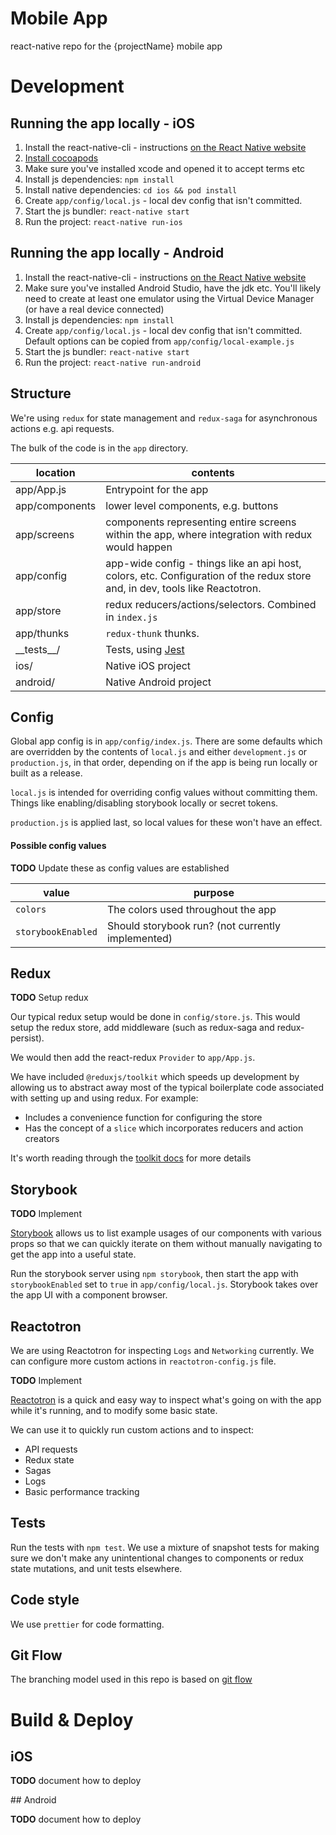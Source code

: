# Mobile App

react-native repo for the {projectName} mobile app

# Development

## Running the app locally - iOS

1. Install the react-native-cli - instructions [on the React Native website](https://facebook.github.io/react-native/docs/getting-started)
2. [Install cocoapods](https://guides.cocoapods.org/using/getting-started.html)
3. Make sure you've installed xcode and opened it to accept terms etc
4. Install js dependencies: `npm install`
5. Install native dependencies: `cd ios && pod install`
5. Create `app/config/local.js` - local dev config that isn't committed.
6. Start the js bundler: `react-native start`
7. Run the project: `react-native run-ios`

## Running the app locally - Android

1. Install the react-native-cli - instructions [on the React Native website](https://facebook.github.io/react-native/docs/getting-started)
2. Make sure you've installed Android Studio, have the jdk etc. You'll likely need to create at least one emulator using the Virtual Device Manager (or have a real device connected)
3. Install js dependencies: `npm install`
4. Create `app/config/local.js` - local dev config that isn't committed. Default options can be copied from `app/config/local-example.js`
5. Start the js bundler: `react-native start`
6. Run the project: `react-native run-android`

## Structure

We're using `redux` for state management and `redux-saga` for asynchronous actions e.g. api requests.

The bulk of the code is in the `app` directory.

| location       | contents                                                                                                               |
| -------------- | ---------------------------------------------------------------------------------------------------------------------- |
| app/App.js     | Entrypoint for the app                                                                                                 |
| app/components | lower level components, e.g. buttons                                                                                   |
| app/screens    | components representing entire screens within the app, where integration with redux would happen                       |
| app/config     | app-wide config - things like an api host, colors, etc. Configuration of the redux store and, in dev, tools like Reactotron. |
| app/store      | redux reducers/actions/selectors. Combined in `index.js`                                                               |
| app/thunks      | `redux-thunk` thunks.                                        |
| \_\_tests\_\_/ | Tests, using [Jest](https://jestjs.io/)                                                                                |
| ios/           | Native iOS project
| android/       | Native Android project

## Config

Global app config is in `app/config/index.js`. There are some defaults which are overridden by the contents of `local.js` and either `development.js` or `production.js`, in that order, depending on if the app is being run locally or built as a release.

`local.js` is intended for overriding config values without committing them. Things like enabling/disabling storybook locally or secret tokens.

`production.js` is applied last, so local values for these won't have an effect.

#### Possible config values

**TODO** Update these as config values are established

| value              | purpose                                                                |
| ------------------ | ---------------------------------------------------------------------- |
| `colors`           | The colors used throughout the app
| `storybookEnabled` | Should storybook run? (not currently implemented)

## Redux

**TODO** Setup redux

Our typical redux setup would be done in `config/store.js`. This would setup the redux store, add middleware (such as redux-saga and redux-persist).

We would then add the react-redux `Provider` to `app/App.js`.

We have included `@reduxjs/toolkit` which speeds up development by allowing us to abstract away most of the typical boilerplate code associated with setting up and using redux. For example:
- Includes a convenience function for configuring the store
- Has the concept of a `slice` which incorporates reducers and action creators

It's worth reading through the [toolkit docs](https://redux-toolkit.js.org/) for more details

## Storybook

**TODO** Implement

[Storybook](https://storybook.js.org/) allows us to list example usages of our components with various props so that we can quickly iterate on them without manually navigating to get the app into a useful state.

Run the storybook server using `npm storybook`, then start the app with `storybookEnabled` set to `true` in `app/config/local.js`. Storybook takes over the app UI with a component browser.

## Reactotron

We are using Reactotron for inspecting `Logs` and `Networking` currently. We can configure more custom actions in `reactotron-config.js` file.

**TODO** Implement

[Reactotron](https://github.com/infinitered/reactotron/) is a quick and easy way to inspect what's going on with the app while it's running, and to modify some basic state.

We can use it to quickly run custom actions and to inspect:

- API requests
- Redux state
- Sagas
- Logs
- Basic performance tracking

## Tests

Run the tests with `npm test`. We use a mixture of snapshot tests for making sure we don't make any unintentional changes to components or redux state mutations, and unit tests elsewhere.

## Code style

We use `prettier` for code formatting.

## Git Flow

The branching model used in this repo is based on [git
flow](https://nvie.com/posts/a-successful-git-branching-model/)

# Build & Deploy

## iOS

**TODO** document how to deploy

## Android

**TODO** document how to deploy
